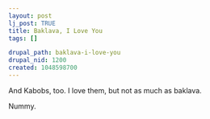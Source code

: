 ```yaml
--- 
layout: post
lj_post: TRUE
title: Baklava, I Love You
tags: []

drupal_path: baklava-i-love-you
drupal_nid: 1200
created: 1048598700
---
```

And Kabobs, too. I love them, but not as much as baklava.

Nummy.
